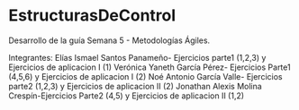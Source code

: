 # EstructurasDeControl
Desarrollo de la guía Semana 5 - Metodologías Ágiles.

Integrantes: 
Elías Ismael Santos Panameño- Ejercicios parte1 (1,2,3) y Ejercicios de aplicacion I (1)
Verónica Yaneth García Pérez- Ejercicios Parte1 (4,5,6) y Ejercicios de aplicacion I (2)
Noé Antonio García Valle- Ejercicios parte2 (1,2,3) y Ejercicios de aplicacion II (2)
Jonathan Alexis Molina Crespín-Ejercicios Parte2 (4,5) y Ejercicios de aplicacion II (1,2)
